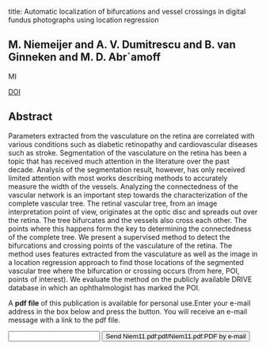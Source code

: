 title: Automatic localization of bifurcations and vessel crossings in digital fundus photographs using location regression

## M. Niemeijer and A. V. Dumitrescu and B. van Ginneken and M. D. Abr`amoff
MI

<a href="https://doi.org/10.1117/12.878364">DOI</a>

## Abstract
Parameters extracted from the vasculature on the retina are correlated with various conditions such as diabetic retinopathy and cardiovascular diseases such as stroke. Segmentation of the vasculature on the retina has been a topic that has received much attention in the literature over the past decade. Analysis of the segmentation result, however, has only received limited attention with most works describing methods to accurately measure the width of the vessels. Analyzing the connectedness of the vascular network is an important step towards the characterization of the complete vascular tree. The retinal vascular tree, from an image interpretation point of view, originates at the optic disc and spreads out over the retina. The tree bifurcates and the vessels also cross each other. The points where this happens form the key to determining the connectedness of the complete tree. We present a supervised method to detect the bifurcations and crossing points of the vasculature of the retina. The method uses features extracted from the vasculature as well as the image in a location regression approach to find those locations of the segmented vascular tree where the bifurcation or crossing occurs (from here, POI, points of interest). We evaluate the method on the publicly available DRIVE database in which an ophthalmologist has marked the POI.

A <b>pdf file</b> of this publication is available for personal use.Enter your e-mail address in the box below and press the button. You will receive an e-mail message with a link to the pdf file.
<form action="sender.php">  <input type="text" name="email">  <input type="submit" value="Send Niem11.pdf:pdf/Niem11.pdf:PDF by e-mail"></form>
